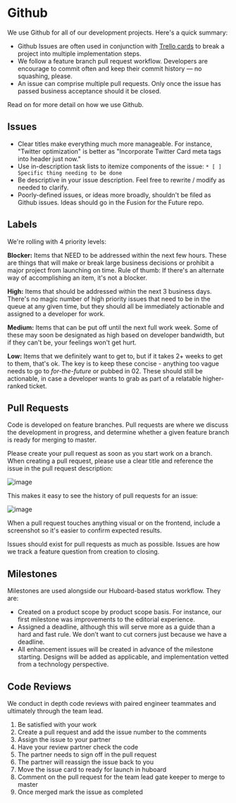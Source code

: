 # Github

We use Github for all of our development projects. Here's a quick summary:

* Github Issues are often used in conjunction with [Trello cards](tools/trello.md) to break a project into multiple implementation steps.
* We follow a feature branch pull request workflow. Developers are encourage to commit often and keep their commit history — no squashing, please.
* An issue can comprise multiple pull requests. Only once the issue has passed business acceptance should it be closed.

Read on for more detail on how we use Github.

## Issues

* Clear titles make everything much more manageable. For instance, "Twitter optimization" is better as "Incorporate Twitter Card meta tags into header just now."
* Use in-description task lists to itemize components of the issue: `* [ ] Specific thing needing to be done`
* Be descriptive in your issue description. Feel free to rewrite / modify as needed to clarify.
* Poorly-defined issues, or ideas more broadly, shouldn't be filed as Github issues. Ideas should go in the Fusion for the Future repo.

## Labels

We're rolling with 4 priority levels:

**Blocker:** Items that NEED to be addressed within the next few hours. These are things that will make or break large business decisions or prohibit a major project from launching on time. Rule of thumb: If there's an alternate way of accomplishing an item, it's not a blocker. 

**High:** Items that should be addressed within the next 3 business days. There's no magic number of high priority issues that need to be in the queue at any given time, but they should all be immediately actionable and assigned to a developer for work. 

**Medium:** Items that can be put off until the next full work week. Some of these may soon be designated as high based on developer bandwidth, but if they can't be, your feelings won't get hurt. 

**Low:** Items that we definitely want to get to, but if it takes 2+ weeks to get to them, that's ok. The key is to keep these concise - anything too vague needs to go to <i>for-the-future</i> or pubbed in 02. These should still be actionable, in case a developer wants to grab as part of a relatable higher-ranked ticket. 

## Pull Requests

Code is developed on feature branches. Pull requests are where we discuss the development in progress, and determine whether a given feature branch is ready for merging to master.

Please create your pull request as soon as you start work on a branch. When creating a pull request, please use a clear title and reference the issue in the pull request description:

![image](https://cloud.githubusercontent.com/assets/36432/4772116/4444b6da-5b95-11e4-89cc-2106064a977a.png)

This makes it easy to see the history of pull requests for an issue:

![image](https://cloud.githubusercontent.com/assets/36432/4772139/58f18cca-5b95-11e4-8895-6f8dc5b42cbc.png)

When a pull request touches anything visual or on the frontend, include a screenshot so it's easier to confirm expected results.

Issues should exist for pull requests as much as possible. Issues are how we track a feature question from creation to closing.

## Milestones

Milestones are used alongside our Huboard-based status workflow. They are:

* Created on a product scope by product scope basis. For instance, our first milestone was improvements to the editorial experience.
* Assigned a deadline, although this will serve more as a guide than a hard and fast rule. We don’t want to cut corners just because we have a deadline.
* All enhancement issues will be created in advance of the milestone starting. Designs will be added as applicable, and implementation vetted from a technology perspective.

## Code Reviews

We conduct in depth code reviews with paired engineer teammates and ultimately through the team lead. 

1. Be satisfied with your work
1. Create a pull request and add the issue number to the comments
1. Assign the issue to your partner
1. Have your review partner check the code
1. The partner needs to sign off in the pull request
1. The partner will reassign the issue back to you
1. Move the issue card to ready for launch in huboard
1. Comment on the pull request for the team lead gate keeper to merge to master
1. Once merged mark the issue as completed
